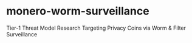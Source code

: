 # monero-worm-surveillance
Tier-1 Threat Model Research Targeting Privacy Coins via Worm &amp; Filter Surveillance
